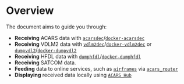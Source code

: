 # Overview

The document aims to guide you through:

* **Receiving** ACARS data with [`acarsdec`](https://github.com/TLeconte/acarsdec)/[`docker-acarsdec`](https:/github.com/sdr-enthusiasts/docker-acarsdec)
* **Receiving** VDLM2 data with [`vdlm2dec`](https://github.com/TLeconte/vdlm2dec)/[`docker-vdlm2dec`](https:/github.com/sdr-enthusiasts/docker-vdlm2dec) or [`dumpvdl2`](https://github.com/szpajder/dumpvdl2)/[`docker-dumpvdl2`](https:/github.com/sdr-enthusiasts/docker-dumpvdl2)
* **Receiving** HFDL data with [`dumphfdl`](https://github.com/szpajder/dumphfdl)/[`docker-dumphfdl`](https:/github.com/sdr-enthusiasts/docker-dumphfdl)
* **Receiving** SATCOM data.
* **Feeding** data to online services, such as [`airframes`](https://airframes.io) via [`acars_router`](https://github.com/sdr-enthusiasts/acars_router)
* **Displaying** received data locally using [`ACARS Hub`](https://github.com/sdr-enthusiasts/docker-acarshub)
